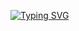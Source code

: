 [![Typing SVG](https://readme-typing-svg.demolab.com?font=Fira+Code&pause=1000&color=1D73F7&width=435&lines=Hi%2C+I'm+Pamela;computer+science+student+%40Mexico)](https://git.io/typing-svg)
